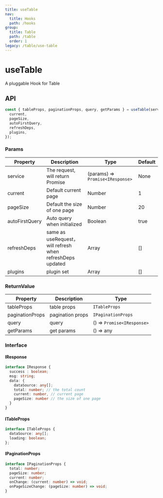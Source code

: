 ```yaml
---
title: useTable
nav:
  title: Hooks
  path: /hooks
group:
  title: Table
  path: /table
  order: 1
legacy: /table/use-table
---
```


# useTable

A pluggable Hook for Table

## API

```js
const { tableProps, paginationProps, query, getParams } = useTable(service, {
  current,
  pageSize,
  autoFirstQuery,
  refreshDeps,
  plugins,
});
```

### Params

| Property | Description | Type | Default |
|------|------|------| ------|  
|service| The request, will return Promise | (params) => `Promise<IResponse>` | None |
|current| Default current page | Number | 1 |
|pageSize| Default the size of one page | Number | 20 |
|autoFirstQuery| Auto query when initialized | Boolean | true |
|refreshDeps| same as useRequest，will refresh when refreshDeps updated | Array | [] |
|plugins| plugin set | Array | [] |

### ReturnValue

| Property       | Description       | Type       |
| ---------- | ---------- | ------------- |
| tableProps | table props | `ITableProps` |
| paginationProps | pagination props | `IPaginationProps` |
| query      | query   | () => `Promise<IResponse>` |
| getParams  | get params  | () => any |


### Interface

#### IResponse

```ts
interface IResponse {
  success : boolean;
  msg: string;
  data: {
    dataSource: any[];
    total: number; // the total count
    current: number, // current page
    pageSize: number // the size of one page
  }
}
```

#### ITableProps

```ts
interface ITableProps {
  dataSource: any[]; 
  loading: boolean;
};
```

#### IPaginationProps

```ts
interface IPaginationProps {
  total: number;
  pageSize: number;
  current: number;
  onChange: (current: number) => void;
  onPageSizeChange: (pageSize: number) => void;
}
```